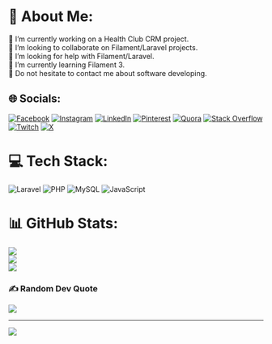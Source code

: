 # 💫 About Me:
🔭 I’m currently working on a Health Club CRM project.<br>👯 I’m looking to collaborate on Filament/Laravel projects.<br>🤝 I’m looking for help with Filament/Laravel.<br>🌱 I’m currently learning Filament 3.<br>💬 Do not hesitate to contact me about software developing.


## 🌐 Socials:
[![Facebook](https://img.shields.io/badge/Facebook-%231877F2.svg?logo=Facebook&logoColor=white)](https://facebook.com/fatehi) [![Instagram](https://img.shields.io/badge/Instagram-%23E4405F.svg?logo=Instagram&logoColor=white)](https://instagram.com/fatehiman) [![LinkedIn](https://img.shields.io/badge/LinkedIn-%230077B5.svg?logo=linkedin&logoColor=white)](https://linkedin.com/in/fatehiman) [![Pinterest](https://img.shields.io/badge/Pinterest-%23E60023.svg?logo=Pinterest&logoColor=white)](https://pinterest.com/fatehiman) [![Quora](https://img.shields.io/badge/Quora-%23B92B27.svg?logo=Quora&logoColor=white)](https://quora.com/profile/fatehiman) [![Stack Overflow](https://img.shields.io/badge/-Stackoverflow-FE7A16?logo=stack-overflow&logoColor=white)](https://stackoverflow.com/users/fatehiman) [![Twitch](https://img.shields.io/badge/Twitch-%239146FF.svg?logo=Twitch&logoColor=white)](https://twitch.tv/fatehiman) [![X](https://img.shields.io/badge/X-black.svg?logo=X&logoColor=white)](https://x.com/fatehiman) 

# 💻 Tech Stack:
![Laravel](https://img.shields.io/badge/laravel-%23FF2D20.svg?style=for-the-badge&logo=laravel&logoColor=white) ![PHP](https://img.shields.io/badge/php-%23777BB4.svg?style=for-the-badge&logo=php&logoColor=white) ![MySQL](https://img.shields.io/badge/mysql-4479A1.svg?style=for-the-badge&logo=mysql&logoColor=white) ![JavaScript](https://img.shields.io/badge/javascript-%23323330.svg?style=for-the-badge&logo=javascript&logoColor=%23F7DF1E)
# 📊 GitHub Stats:
![](https://github-readme-stats.vercel.app/api?username=fatehiman&theme=default&hide_border=true&include_all_commits=true&count_private=true)<br/>
![](https://github-readme-streak-stats.herokuapp.com/?user=fatehiman&theme=default&hide_border=true)<br/>
![](https://github-readme-stats.vercel.app/api/top-langs/?username=fatehiman&theme=default&hide_border=true&include_all_commits=true&count_private=true&layout=compact)

### ✍️ Random Dev Quote
![](https://quotes-github-readme.vercel.app/api?type=horizontal&theme=light)

---
[![](https://visitcount.itsvg.in/api?id=fatehiman&icon=0&color=1)](https://visitcount.itsvg.in)

<!-- Proudly created with GPRM ( https://gprm.itsvg.in ) -->